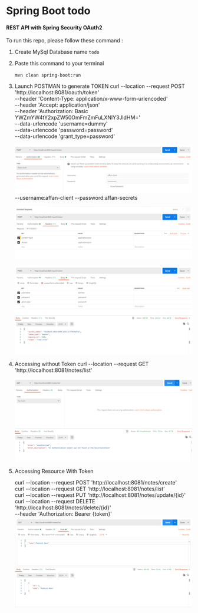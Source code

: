 # Spring Boot todo 

#### REST API with Spring Security OAuth2

To run this repo, please follow these command :

1. Create MySql Database 
	name `todo`

2. Paste this command to your terminal

    `mvn clean spring-boot:run`
3. Launch POSTMAN to generate TOKEN
   curl --location --request POST 'http://localhost:8081/oauth/token' <br />
	--header 'Content-Type: application/x-www-form-urlencoded' <br />
	--header 'Accept: application/json' <br />
	--header 'Authorization: Basic YWZmYW4tY2xpZW50OmFmZmFuLXNlY3JldHM=' <br />
	--data-urlencode 'username=dummy' <br />
	--data-urlencode 'password=password' <br />
	--data-urlencode 'grant_type=password'<br />

    ![Authorization Tab](image/get_token_auth.png "Authorization Tab")
	--username:affan-client
	--password:affan-secrets

    ![Header Tab](image/get_token_header.png "Header Tab")

    ![Body Tab](image/get_token_body.png "Body Tab")

4. Accessing without Token
   curl --location --request GET 'http://localhost:8081/notes/list' <br />
   
    ![Accessing without Token](image/no_auth.png "Accessing without Token")

5. Accessing Resource With Token

	curl --location --request POST 'http://localhost:8081/notes/create' <br />
	curl --location --request GET 'http://localhost:8081/notes/list' <br />
	curl --location --request PUT 'http://localhost:8081/notes/update/{id}'<br />
	curl --location --request DELETE 'http://localhost:8081/notes/delete/{id}'<br />
	--header 'Authorization: Bearer {token}'<br />
    ![Accessing Resource with Token](image/list.png "Accessing Resource with Token")